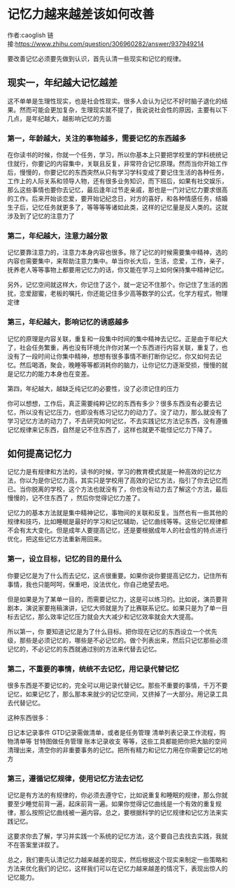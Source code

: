 # 记忆力越来越差该如何改善

作者:caoglish
链接:https://www.zhihu.com/question/306960282/answer/937949214

要改善记忆必须要先做到认识，首先认清一些现实和记忆的规律。

## 现实一，年纪越大记忆越差
这不单单是生理性现实，也是社会性现实。很多人会认为记忆不好时脑子退化的结果。然而可能会更加复杂，生理现实就不提了，我说说社会性的原因，主要有以下几点，是年纪越大，越影响记忆的方面

### 第一，年龄越大，关注的事物越多，需要记忆的东西越多
在你读书的时候，你就一个任务，学习，所以你基本上只要把学校里的学科统统记住就行，你要记的内容集中，关联且反复，非常符合记忆原理。然而当你开始工作后，慢慢的，你要记忆的东西突然从只有学习学科变成了要记住生活的各种任务，工作上的人际关系和领导人物，还有很多业务知识，而下班后，如果有社交娱乐，那么这些事情也要你去记忆，最后逢年过节走亲戚，那也是一门对记忆力要求很高的工作。后来开始谈恋爱，要开始记纪念日，对方的喜好，和各种情感任务，结婚生子后，记忆任务就更多了，等等等等诸如此类，这样的记忆量是反人类的。这就涉及到了记忆的注意力了

### 第二，年纪越大，注意力越分散
记忆要靠注意力的，注意力本身内容也很多。除了记忆的时候需要集中精神，选的内容也需要集中，来帮助注意力集中。单当你长大后，生活，恋爱，工作，亲子，抚养老人等等事物上都要用记忆力的话，你又能在学习上如何保持集中精神记忆。

另外，记忆空间就这样大，你记住了这个，就一定记不住那个。你记住了生活的困扰，恋爱甜蜜，老板的嘱托，你还能记住多少高等数学的公式，化学方程式，物理定律

### 第三，年纪越大，影响记忆的诱惑越多
记忆的原理是内容关联，重复和一段集中时间的集中精神去记忆。正是由于年纪大了，社会任务繁重，再也没有环境允许你对某一个东西进行内容关联，重复了，也没有了一段时间让你集中精神，想想有很多事情不断打断你记忆，你又如何去记忆。然后喝酒，聚会，晚睡等等都消耗你的脑力，让你记忆力逐渐受损，慢慢的就是记忆力的能力本身也在变差。

第四，年纪越大，越缺乏纯记忆的必要性，没了必须记住的压力

你可以想想，工作后，真正需要纯粹记忆的东西有多少？很多东西没有必要去记忆，所以没有记忆压力，也即没有练习记忆力的动力了。没了动力，那么就没有了学习记忆方法的动力了，不去研究如何记忆，不去实践记忆方法记东西，没有遵循记忆规律来记东西，自然是记不住东西了，这样也就更不能怪记忆力下降了。



## 如何提高记忆力
记忆力是有规律和方法的，读书的时候，学习的教育模式就是一种高效的记忆方法，你以为是你记忆力高，其实只是学校用了高效的记忆方法，指引了你去记忆而已。当你脱离的学校，这个方法也就没有了，你也没有动力去了解这个方法，最后慢慢的，记不住东西了 ，然后你觉得记忆力差了。

记忆力的基本方法就是集中精神记忆，事物间的关联和反复。当然也有一些其他的规律和技巧，比如睡眠是最好的学习和记忆辅助，记忆曲线等等。这些记忆规律都不会有太大变化。但是成年人要提高记忆，还是要根据成年人的社会性的特点进行优化，把这些记忆方法重新用回来。

### 第一，设立目标，记忆的目的是什么
你要记忆是为了什么而去记忆，这点很重要。如果你说你要提高记忆力，记住所有事情，我也只能呵呵，保重吧，没法优化，你自己绝望去吧。

但是如果是为了某单一目的，而需要记忆力，这是可以练习的。比如说，演员要背剧本，演说家要拖稿演讲，记忆大师就是为了比赛联系记忆。如果只是为了单一目标去记忆，那么效率记忆压力就会大大减少和记忆效率就会大大提高。

所以第一，你 要知道记忆是为了什么目标。把你现在记忆的东西设立一个优先级，那些是必须记忆的，哪些是不必记忆的。做个列表出来，然后只记忆那些必须记忆的，不必记忆的东西就通过别的方法来代替去记忆。



### 第二，不重要的事情，统统不去记忆，用记录代替记忆
很多东西是不要记忆的，完全可以用记录代替记忆。那些不重要的事情，千万不要记忆，如果记忆了，那么那本来就少的记忆空间，又挤掉了一大部分。用记录工具去代替记忆。

这种东西很多：

日记本记录事件
GTD记录需做清单，或者是任务管理
清单列表记录工作流程，购物清单等
甘特图做任务管理
账本记录收支
等等，这些工具都能把你把大脑的空间清理出来，清空你的非重要事务的记忆。把所有精力和记忆力用在你需要记忆的地方



### 第三，遵循记忆规律，使用记忆方法去记忆
记忆是有方法的有规律的，你必须去遵守它，比如说重复和睡眠的规律，那么你就要至少睡觉前背一遍，起床前背一遍。如果你觉得记忆曲线是一个有效的重复规律，那么按照记忆曲线被一遍内容。总之，要根据科学的记忆规律和记忆方法来实践记忆。

这要求你去了解，学习并实践一个系统的记忆方法，这个要自己去找去实践，我就不在答案里详叙了。



总之，我们要先认清记忆力越来越差的现实，然后根据这个现实来制定一些策略和方法来优化我们的记忆，这样我们可以在记忆力越来越差的情况下，表现出惊人的记忆能力。